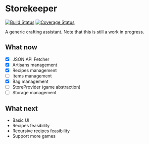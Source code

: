 Storekeeper
===========

[![Build Status](https://travis-ci.org/casimir/storekeeper.svg?branch=master)](https://travis-ci.org/casimir/storekeeper) [![Coverage Status](https://coveralls.io/repos/casimir/storekeeper/badge.png)](https://coveralls.io/r/casimir/storekeeper)

A generic crafting assistant. Note that this is still a work in progress.

## What now

- [x] JSON API Fetcher
- [x] Artisans management
- [x] Recipes management
- [ ] Items management
- [x] Bag management
- [ ] StoreProvider (game abstraction)
- [ ] Storage management

## What next

* Basic UI
* Recipes feasibility
* Recursive recipes feasibility
* Support more games
